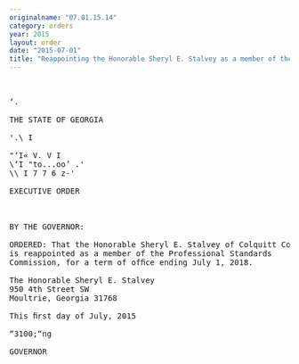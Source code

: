 ```yaml
---
originalname: "07.01.15.14"
category: orders
year: 2015
layout: order
date: "2015-07-01"
title: "Reappointing the Honorable Sheryl E. Stalvey as a member of the Professional Standards Commission"
---
```

<pre>
 

‘.

THE STATE OF GEORGIA

'.\ I

"‘I« V. V I
\‘I "to...oo’ .'
\\ I 7 7 6 z-'

EXECUTIVE ORDER

 

BY THE GOVERNOR:

ORDERED: That the Honorable Sheryl E. Stalvey of Colquitt County, Georgia,
is reappointed as a member of the Professional Standards
Commission, for a term of ofﬁce ending July 1, 2018.

The Honorable Sheryl E. Stalvey
950 4th Street SW
Moultrie, Georgia 31768

This ﬁrst day of July, 2015

“3100;“ng

GOVERNOR

 

 

 

 

</pre>
